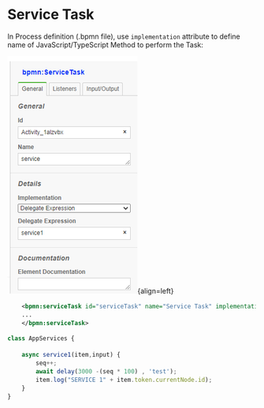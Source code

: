# Service Task

In Process definition (.bpmn file), use `implementation` attribute to define name of JavaScript/TypeScript Method to perform the Task:

![Using Modeler](../images/bb-service.PNG){align=left}

```xml
    <bpmn:serviceTask id="serviceTask" name="Service Task" implementation="service1">
    ...
    </bpmn:serviceTask>
```

```ts 
class AppServices {

    async service1(item,input) {
        seq++;
        await delay(3000 -(seq * 100) , 'test');
        item.log("SERVICE 1" + item.token.currentNode.id);
    }
}

```
<div style="clear:both"></div>